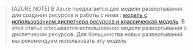 > [AZURE.NOTE] В Azure предлагается две модели развертывания для создания ресурсов и работы с ними :  [модель с использованием диспетчера ресурсов и классическая модель](../articles/resource-manager-deployment-model.md).  В этой статье описывается использование модели развертывания c диспетчером ресурсов. Для большинства новых развертываний мы рекомендуем использовать эту модель